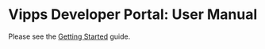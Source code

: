 # Vipps Developer Portal: User Manual

Please see the [Getting Started](vipps-getting-started.md) guide.

